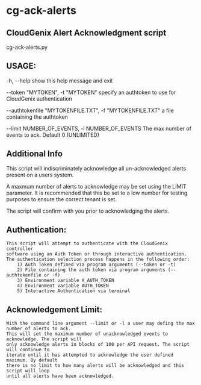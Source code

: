 # cg-ack-alerts
CloudGenix Alert Acknowledgment script
---------------------------------------

cg-ack-alerts.py

USAGE:
---------------------------------------
  -h, --help
        show this help message and exit
  
  --token "MYTOKEN", -t "MYTOKEN"
        specify an authtoken to use for CloudGenix authentication
  
  --authtokenfile "MYTOKENFILE.TXT", -f "MYTOKENFILE.TXT"
         a file containing the authtoken
         
  --limit NUMBER_OF_EVENTS, -l NUMBER_OF_EVENTS
        The max number of events to ack. Default 0 (UNLIMITED)

Additional Info
---------------------------------------
This script will indiscriminately acknowledge all un-acknowledged alerts present on a users system.

A maxmum number of alerts to acknowledge may be set using the LIMIT parameter. It is recommended that this
be set to a low number for testing purposes to ensure the correct tenant is set.

The script will confirm with you prior to acknowledging the alerts.

Authentication:
---------------------------------------
    This script will attempt to authenticate with the CloudGenix controller
    software using an Auth Token or through interactive authentication.
    The authentication selection process happens in the following order:
        1) Auth Token defined via program arguments (--token or -t)
        2) File containing the auth token via program arguments (--authtokenfile or -f)
        3) Environment variable X_AUTH_TOKEN
        4) Environment variable AUTH_TOKEN
        5) Interactive Authentication via terminal

Acknowledgement Limit:
---------------------------------------
    With the command line argument --limit or -l a user may defing the max number of alerts to ack.
    This will set the maximum number of unacknowledged events to acknowledge. The script will
    only acknowledge alerts in blocks of 100 per API request. The script will continue to 
    iterate until it has attempted to acknowledge the user defined maximum. By default
    there is no limit to how many alerts will be acknowledged and this script will loop
    until all alerts have been acknowledged.

